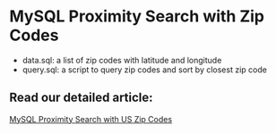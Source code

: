 # MySQL Proximity Search with Zip Codes

* data.sql: a list of zip codes with latitude and longitude
* query.sql: a script to query zip codes and sort by closest zip code

## Read our detailed article:

[MySQL Proximity Search with US Zip Codes](https://orangeable.com/sql/mysql-proximity-search)
